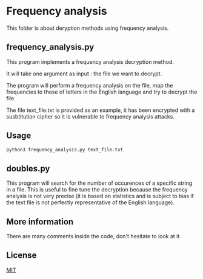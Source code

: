 # Frequency analysis

This folder is about deryption methods using frequency analysis.

## frequency_analysis.py

This program implements a frequency analysis decryption method.

It will take one argument as input : the file we want to decrypt.

The program will perform a frequency analysis on the file, map the frequencies to those of letters in the English language and try to decrypt the file.

The file text_file.txt is provided as an example, it has been encrypted with a susbtitution cipher so it is vulnerable to frequency analysis attacks.

## Usage

```bash
python3 frequency_analysis.py text_file.txt
```

## doubles.py

This program will search for the number of occurences of a specific string in a file. This is useful to fine tune the decryption because the frequency analysis is not very precise (it is based on statistics and is subject to bias if the text file is not perfectly representative of the English language).

## More information

There are many comments inside the code, don't hesitate to look at it.

## License
[MIT](https://choosealicense.com/licenses/mit/)
